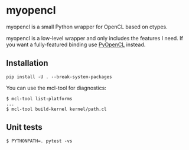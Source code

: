 # myopencl

myopencl is a small Python wrapper for OpenCL based on ctypes.

myopencl is a low-level wrapper and only includes the features I
need. If you want a fully-featured binding use [PyOpenCL](https://documen.tician.de/pyopencl/) instead.

## Installation

    pip install -U . --break-system-packages

You can use the mcl-tool for diagnostics:

    $ mcl-tool list-platforms
    ...
    $ mcl-tool build-kernel kernel/path.cl

## Unit tests

    $ PYTHONPATH=. pytest -vs
